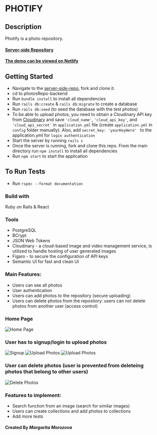 # PHOTIFY

## Description

Photify is a photo repository.

#### [Server-side Repository](https://github.com/rita-morozova/photosRepo-backend)

#### [The demo can be viewed on Netlify](https://fall-photify.netlify.app/) 

## Getting Started
- Navigate to the [server-side-repo](https://github.com/rita-morozova/photosRepo-backend), fork and clone it.
- cd to photosRepo-backend
- Run `bundle install` to install all dependencies 
- Run `rails db:create` & `rails db:migrate` to create a database
- Run `rails db:seed` (to seed the database with the test photos) 
- To be able to upload photos, you need to obtain a Cloudinary API key from [Cloudinary](https://cloudinary.com/) and save `'cloud_name'`, `'cloud_api_key'`, and `'cloud_api_secret'` in `application.yml` file (create `application.yml` in `config` folder manually). Also, add `secret_key: 'yourKeyHere' ` to the application.yml for `login authentication`
- Start the server by running `rails s`
- Once the server is running, fork and clone this repo. From the main directory run `npm install` to install all dependencies
- Run `npm start` to start the application

## To Run Tests
- Run `rspec --format documentation`

### Build with
Ruby on Rails & React

### Tools
* PostgreSQL
* BCrypt
* JSON Web Tokens
* Cloudinary - a cloud-based image and video management service, is utilized to handle hosting of user generated images
* Figaro - to secure the configuration of API keys
* Semantic UI for fast and clean UI

### Main Features:
* Users can see all photos
* User authentication
* Users can add photos to the repository (secure uploading)
* Users can delete photos from the repository: users can not delete photos from another user (access control)

 
### Home Page

![Home Page](https://res.cloudinary.com/diexi8g0j/image/upload/v1632770433/1_jqemdj.png)

### User has to signup/login to upload photos

![Signup](https://res.cloudinary.com/diexi8g0j/image/upload/v1632770428/2_mkcuap.png)
![Upload Photos](https://res.cloudinary.com/diexi8g0j/image/upload/v1632770425/5_nkimhx.png)
![Upload Photos](https://res.cloudinary.com/diexi8g0j/image/upload/v1632770420/3_ouu54j.png)

### User can delete photos (user is prevented from deleteing photos that belong to other users)

![Delete Photos](https://res.cloudinary.com/diexi8g0j/image/upload/v1632770434/4_mxuqrw.png)

### Features to implement:
* Search function from an image (search for similar images)
* Users can create collections and add photos to collections
* Add more tests

#### Created By _**Margarita Morozova**_

